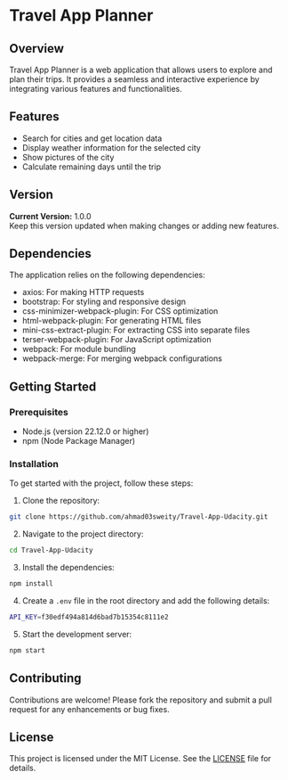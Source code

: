 # Travel App Planner

## Overview

Travel App Planner is a web application that allows users to explore and plan their trips. It provides a seamless and interactive experience by integrating various features and functionalities.

## Features

- Search for cities and get location data
- Display weather information for the selected city
- Show pictures of the city
- Calculate remaining days until the trip

## Version

**Current Version:** 1.0.0  
Keep this version updated when making changes or adding new features.

## Dependencies

The application relies on the following dependencies:

- axios: For making HTTP requests
- bootstrap: For styling and responsive design
- css-minimizer-webpack-plugin: For CSS optimization
- html-webpack-plugin: For generating HTML files
- mini-css-extract-plugin: For extracting CSS into separate files
- terser-webpack-plugin: For JavaScript optimization
- webpack: For module bundling
- webpack-merge: For merging webpack configurations

## Getting Started

### Prerequisites

- Node.js (version 22.12.0 or higher)
- npm (Node Package Manager)

### Installation

To get started with the project, follow these steps:

1. Clone the repository:
  ```sh
  git clone https://github.com/ahmad03sweity/Travel-App-Udacity.git
  ```

2. Navigate to the project directory:
  ```sh
  cd Travel-App-Udacity
  ```

3. Install the dependencies:
  ```sh
  npm install
  ```

4. Create a `.env` file in the root directory and add the following details:
  ```sh
  API_KEY=f30edf494a814d6bad7b15354c8111e2
  ```

5. Start the development server:
  ```sh
  npm start
  ```

## Contributing

Contributions are welcome! Please fork the repository and submit a pull request for any enhancements or bug fixes.

## License

This project is licensed under the MIT License. See the [LICENSE][licenseReference] file for details.


[licenseReference]: LICENSE